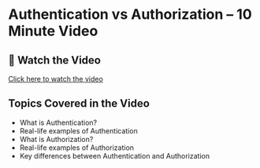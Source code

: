 # Authentication vs Authorization – 10 Minute Video

## 🔗 Watch the Video

[Click here to watch the video](https://drive.google.com/file/d/1g4bpQo7W7n55il1G5TGTSTgNOXhx3x0K/view?usp=sharing)

## Topics Covered in the Video

- What is Authentication?
- Real-life examples of Authentication
- What is Authorization?
- Real-life examples of Authorization
- Key differences between Authentication and Authorization